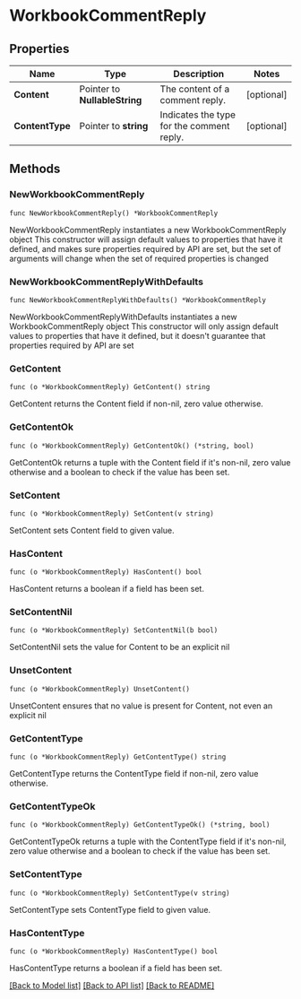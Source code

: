 # WorkbookCommentReply

## Properties

Name | Type | Description | Notes
------------ | ------------- | ------------- | -------------
**Content** | Pointer to **NullableString** | The content of a comment reply. | [optional] 
**ContentType** | Pointer to **string** | Indicates the type for the comment reply. | [optional] 

## Methods

### NewWorkbookCommentReply

`func NewWorkbookCommentReply() *WorkbookCommentReply`

NewWorkbookCommentReply instantiates a new WorkbookCommentReply object
This constructor will assign default values to properties that have it defined,
and makes sure properties required by API are set, but the set of arguments
will change when the set of required properties is changed

### NewWorkbookCommentReplyWithDefaults

`func NewWorkbookCommentReplyWithDefaults() *WorkbookCommentReply`

NewWorkbookCommentReplyWithDefaults instantiates a new WorkbookCommentReply object
This constructor will only assign default values to properties that have it defined,
but it doesn't guarantee that properties required by API are set

### GetContent

`func (o *WorkbookCommentReply) GetContent() string`

GetContent returns the Content field if non-nil, zero value otherwise.

### GetContentOk

`func (o *WorkbookCommentReply) GetContentOk() (*string, bool)`

GetContentOk returns a tuple with the Content field if it's non-nil, zero value otherwise
and a boolean to check if the value has been set.

### SetContent

`func (o *WorkbookCommentReply) SetContent(v string)`

SetContent sets Content field to given value.

### HasContent

`func (o *WorkbookCommentReply) HasContent() bool`

HasContent returns a boolean if a field has been set.

### SetContentNil

`func (o *WorkbookCommentReply) SetContentNil(b bool)`

 SetContentNil sets the value for Content to be an explicit nil

### UnsetContent
`func (o *WorkbookCommentReply) UnsetContent()`

UnsetContent ensures that no value is present for Content, not even an explicit nil
### GetContentType

`func (o *WorkbookCommentReply) GetContentType() string`

GetContentType returns the ContentType field if non-nil, zero value otherwise.

### GetContentTypeOk

`func (o *WorkbookCommentReply) GetContentTypeOk() (*string, bool)`

GetContentTypeOk returns a tuple with the ContentType field if it's non-nil, zero value otherwise
and a boolean to check if the value has been set.

### SetContentType

`func (o *WorkbookCommentReply) SetContentType(v string)`

SetContentType sets ContentType field to given value.

### HasContentType

`func (o *WorkbookCommentReply) HasContentType() bool`

HasContentType returns a boolean if a field has been set.


[[Back to Model list]](../README.md#documentation-for-models) [[Back to API list]](../README.md#documentation-for-api-endpoints) [[Back to README]](../README.md)


